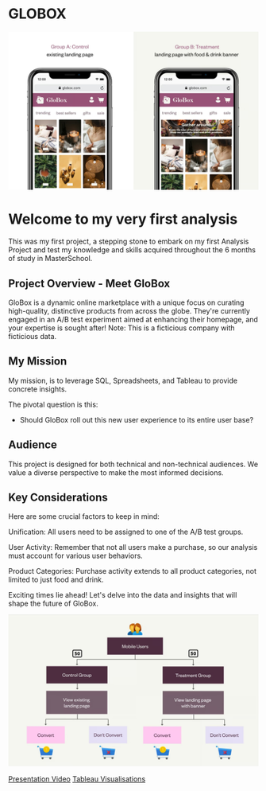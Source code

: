 # GLOBOX
![GLOBOX](https://github.com/HugoDataAnalyst/GloBox/blob/main/Images/globox.jpg)

# Welcome to my very first analysis

This was my first project, a stepping stone to embark on my first Analysis Project and test my knowledge and skills acquired throughout the 6 months of study in MasterSchool.

## Project Overview - Meet GloBox

GloBox is a dynamic online marketplace with a unique focus on curating high-quality, distinctive products from across the globe. They're currently engaged in an A/B test experiment aimed at enhancing their homepage, and your expertise is sought after!
Note: This is a ficticious company with ficticious data.
## My Mission

My mission, is to leverage SQL, Spreadsheets, and Tableau to provide concrete insights.

The pivotal question is this: 
- Should GloBox roll out this new user experience to its entire user base?

## Audience

This project is designed for both technical and non-technical audiences. We value a diverse perspective to make the most informed decisions.

## Key Considerations

Here are some crucial factors to keep in mind:

Unification: All users need to be assigned to one of the A/B test groups.

User Activity: Remember that not all users make a purchase, so our analysis must account for various user behaviors.

Product Categories: Purchase activity extends to all product categories, not limited to just food and drink.

Exciting times lie ahead! Let's delve into the data and insights that will shape the future of GloBox.

![GLOBOX](https://github.com/HugoDataAnalyst/GloBox/blob/main/Images/globox2.jpg)

[Presentation Video](https://youtu.be/-iI9uNnBuRY)
[Tableau Visualisations](https://public.tableau.com/app/profile/hugo.gomes/viz/ABTestProject/ConversionAVGSpent)
